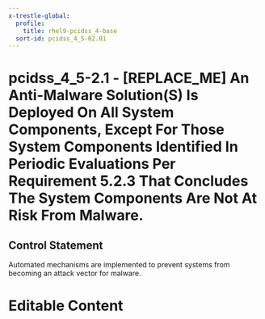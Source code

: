```yaml
---
x-trestle-global:
  profile:
    title: rhel9-pcidss_4-base
  sort-id: pcidss_4_5-02.01
---
```


# pcidss_4_5-2.1 - \[REPLACE_ME\] An Anti-Malware Solution(S) Is Deployed On All System Components, Except For Those System Components Identified In Periodic Evaluations Per Requirement 5.2.3 That Concludes The System Components Are Not At Risk From Malware.

## Control Statement

Automated mechanisms are implemented to prevent systems from becoming an attack vector for
malware.

# Editable Content

<!-- Make additions and edits below -->
<!-- The above represents the contents of the control as received by the profile, prior to additions. -->
<!-- If the profile makes additions to the control, they will appear below. -->
<!-- The above markdown may not be edited but you may edit the content below, and/or introduce new additions to be made by the profile. -->
<!-- If there is a yaml header at the top, parameter values may be edited. Use --set-parameters to incorporate the changes during assembly. -->
<!-- The content here will then replace what is in the profile for this control, after running profile-assemble. -->
<!-- The current profile has no added parts for this control, but you may add new ones here. -->
<!-- Each addition must have a heading either of the form ## Control my_addition_name -->
<!-- or ## Part a. (where the a. refers to one of the control statement labels.) -->
<!-- "## Control" parts are new parts added after the statement part. -->
<!-- "## Part" parts are new parts added into the top-level statement part with that label. -->
<!-- Subparts may be added with nested hash levels of the form ### My Subpart Name -->
<!-- underneath the parent ## Control or ## Part being added -->
<!-- See https://oscal-compass.github.io/compliance-trestle/tutorials/ssp_profile_catalog_authoring/ssp_profile_catalog_authoring for guidance. -->
